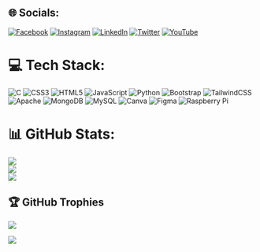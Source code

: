 
## 🌐 Socials:
[![Facebook](https://img.shields.io/badge/Facebook-%231877F2.svg?logo=Facebook&logoColor=white)](https://facebook.com/https://www.facebook.com/pritesh.bhardwaj.543) [![Instagram](https://img.shields.io/badge/Instagram-%23E4405F.svg?logo=Instagram&logoColor=white)](https://instagram.com/https://instagram.com/pritesh_rajput31) [![LinkedIn](https://img.shields.io/badge/LinkedIn-%230077B5.svg?logo=linkedin&logoColor=white)](https://linkedin.com/in/https://www.linkedin.com/in/rajputpritesh1) [![Twitter](https://img.shields.io/badge/Twitter-%231DA1F2.svg?logo=Twitter&logoColor=white)](https://twitter.com/https://twitter.com/priteshcaa) [![YouTube](https://img.shields.io/badge/YouTube-%23FF0000.svg?logo=YouTube&logoColor=white)](https://youtube.com/@https://youtube.com/@codewithpritesh) 

# 💻 Tech Stack:
![C](https://img.shields.io/badge/c-%2300599C.svg?style=for-the-badge&logo=c&logoColor=white) ![CSS3](https://img.shields.io/badge/css3-%231572B6.svg?style=for-the-badge&logo=css3&logoColor=white) ![HTML5](https://img.shields.io/badge/html5-%23E34F26.svg?style=for-the-badge&logo=html5&logoColor=white) ![JavaScript](https://img.shields.io/badge/javascript-%23323330.svg?style=for-the-badge&logo=javascript&logoColor=%23F7DF1E) ![Python](https://img.shields.io/badge/python-3670A0?style=for-the-badge&logo=python&logoColor=ffdd54) ![Bootstrap](https://img.shields.io/badge/bootstrap-%23563D7C.svg?style=for-the-badge&logo=bootstrap&logoColor=white) ![TailwindCSS](https://img.shields.io/badge/tailwindcss-%2338B2AC.svg?style=for-the-badge&logo=tailwind-css&logoColor=white) ![Apache](https://img.shields.io/badge/apache-%23D42029.svg?style=for-the-badge&logo=apache&logoColor=white) ![MongoDB](https://img.shields.io/badge/MongoDB-%234ea94b.svg?style=for-the-badge&logo=mongodb&logoColor=white) ![MySQL](https://img.shields.io/badge/mysql-%2300f.svg?style=for-the-badge&logo=mysql&logoColor=white) ![Canva](https://img.shields.io/badge/Canva-%2300C4CC.svg?style=for-the-badge&logo=Canva&logoColor=white) 	![Figma](https://img.shields.io/badge/figma-%23F24E1E.svg?style=for-the-badge&logo=figma&logoColor=white) ![Raspberry Pi](https://img.shields.io/badge/-RaspberryPi-C51A4A?style=for-the-badge&logo=Raspberry-Pi)
# 📊 GitHub Stats:
![](https://github-readme-stats.vercel.app/api?username=rajputpritesh1&theme=dark&hide_border=false&include_all_commits=true&count_private=true)<br/>
![](https://github-readme-streak-stats.herokuapp.com/?user=rajputpritesh1&theme=dark&hide_border=false)<br/>
![](https://github-readme-stats.vercel.app/api/top-langs/?username=rajputpritesh1&theme=dark&hide_border=false&include_all_commits=true&count_private=true&layout=compact)

## 🏆 GitHub Trophies
![](https://github-profile-trophy.vercel.app/?username=rajputpritesh1&theme=discord&no-frame=false&no-bg=false&margin-w=4)

[![](https://visitcount.itsvg.in/api?id=vinijais&icon=0&color=0)](https://visitcount.itsvg.in)
